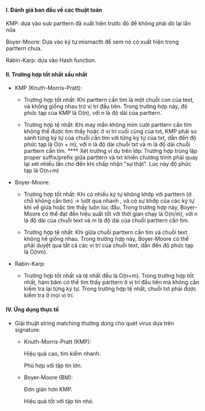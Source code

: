 #### I. Đánh giá ban đầu về các thuật toán

KMP: dựa vào sub parttern đã xuất hiện trước đó để không phải dò lại lần nữa

Boyer-Moore: Dựa vào ký tự mismacth để xem nó có xuất hiện trong parttern chưa. 

Rabin-Karp: dựa vào Hash function. 

#### II. Trường hợp tốt nhất xấu nhất
- KMP (Knuth-Morris-Pratt):
  + Trường hợp tốt nhất: Khi parttern cần tìm là một chuỗi con của text, và không giống nhau trừ vị trí đầu tiên. Trong trường hợp này, độ phức tạp của KMP là O(n), với n là độ dài của parttern.
    
  + Trường hợp tệ nhất: Khi may mắn không mỉm cười parttern cần tìm không thể được tìm thấy hoặc ở vị trí cuối cùng của txt, KMP phải so sánh từng ký tự của chuỗi cần tìm với từng ký tự của txt, dẫn đến độ phức tạp là O(n + m), với n là độ dài chuỗi txt và m là độ dài chuỗi parttern cần tìm.
    **** Xét trường ví dụ trên lớp: Trường hợp trùng lặp proper suffix/prefix giữa parttern và txt khiến chương trình phải quay lại xét nhiều lần cho đến khi chấp nhận "sự thật". Lúc này độ phức tạp là O(n+m)  

- Boyer-Moore:

  + Trường hợp tốt nhất: Khi có nhiều ký tự không khớp với parttern (ở chỗ không cần tìm) -> lướt qua nhanh , và có sự khớp của các ký tự khi về giữa hoặc tìm thấy luôn lúc đầu. Trong trường hợp này, Boyer-Moore có thể đạt đến hiệu suất tốt với thời gian chạy là O(n/m), với n là độ dài của chuỗi text và m là độ dài của chuỗi parttern cần tìm.

  + Trường hợp tệ nhất: Khi giữa chuỗi parttern cần tìm và chuỗi text không hề giống nhau. Trong trường hợp này, Boyer-Moore có thể phải duyệt qua tất cả các vị trí của chuỗi text, dẫn đến độ phức tạp là O(nm).

- Rabin-Karp:

  +  Trường hợp tốt nhất và tệ nhất đều là O(n+m). Trong trường hợp tốt nhất, hàm băm có thể tìm thấy parttern ở vị trí đầu tiên mà không cần kiểm tra lại từng ký tự. Trong trường hợp tệ nhất, chuỗi txt phải được kiểm tra ở mọi vị trí.

#### IV. Ứng dụng thực tế

- Giải thuật string matching thường dùng cho quét virus dựa trên signature:

    * Knuth-Morris-Pratt (KMP):

      Hiệu quả cao, tìm kiếm nhanh.
  
      Phù hợp với tập tin lớn.
  
    * Boyer-Moore (BM):

      Đơn giản hơn KMP.

      Hiệu quả tốt với tập tin nhỏ.
